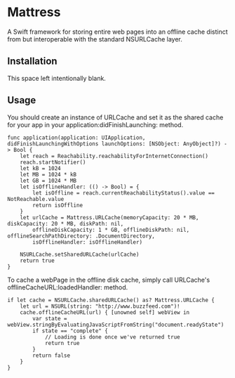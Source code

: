 Mattress
========
A Swift framework for storing entire web pages into an offline cache distinct from but interoperable with the standard NSURLCache layer.

**Installation**
----------------
This space left intentionally blank.

**Usage**
---------
You should create an instance of URLCache and set it as the shared
cache for your app in your application:didFinishLaunching: method.

```
func application(application: UIApplication, didFinishLaunchingWithOptions launchOptions: [NSObject: AnyObject]?) -> Bool {
    let reach = Reachability.reachabilityForInternetConnection()
    reach.startNotifier()
    let kB = 1024
    let MB = 1024 * kB
    let GB = 1024 * MB
    let isOfflineHandler: (() -> Bool) = {
        let isOffline = reach.currentReachabilityStatus().value == NotReachable.value
        return isOffline
    }
    let urlCache = Mattress.URLCache(memoryCapacity: 20 * MB, diskCapacity: 20 * MB, diskPath: nil,
    	offlineDiskCapacity: 1 * GB, offlineDiskPath: nil, offlineSearchPathDirectory: .DocumentDirectory,
    	isOfflineHandler: isOfflineHandler)
    
    NSURLCache.setSharedURLCache(urlCache)
    return true
}
```

To cache a webPage in the offline disk cache, simply call URLCache's offlineCacheURL:loadedHandler: method.

```
if let cache = NSURLCache.sharedURLCache() as? Mattress.URLCache {
    let url = NSURL(string: "http://www.buzzfeed.com")!
    cache.offlineCacheURL(url) { [unowned self] webView in
        var state = webView.stringByEvaluatingJavaScriptFromString("document.readyState")
        if state == "complete" {
        	// Loading is done once we've returned true
            return true
        }
        return false
    }
}
```